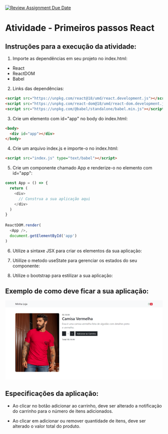[![Review Assignment Due Date](https://classroom.github.com/assets/deadline-readme-button-24ddc0f5d75046c5622901739e7c5dd533143b0c8e959d652212380cedb1ea36.svg)](https://classroom.github.com/a/E-bguk7w)
# Atividade - Primeiros passos React 

## Instruções para a execução da atividade:

1. Importe as dependências em seu projeto no index.html:
- React 
- ReactDOM
- Babel

2. Links das dependências:
```html
<script src="https://unpkg.com/react@18/umd/react.development.js"></script>
<script src="https://unpkg.com/react-dom@18/umd/react-dom.development.js"></script>
<script src="https://unpkg.com/@babel/standalone/babel.min.js"></script>
```

3. Crie um elemento com id="app" no body do index.html:
```html
<body>
  <div id="app"></div>
</body>
```

4. Crie um arquivo index.js e importe-o no index.html:
```html
<script src="index.js" type="text/babel"></script>
```

5. Crie um componente chamado App e renderize-o no elemento com id="app":
```js
const App = () => {
  return (
    <div>
      // Construa a sua aplicação aqui
    </div>
  )
}

ReactDOM.render(
  <App />,
  document.getElementById('app')
)
```

6. Utilize a sintaxe JSX para criar os elementos da sua aplicação:

7. Utiilize o metodo useState para gerenciar os estados do seu componente:

8. Utilize o bootstrap para estilizar a sua aplicação:

## Exemplo de como deve ficar a sua aplicação:
![image](./img/exemplo%20de%20interface.png)

## Especificações da aplicação:
- Ao clicar no botão adicionar ao carrinho, deve ser alterado a notificação do carrinho para o número de itens adicionados.

- Ao clicar em adicionar ou remover quantidade de itens, deve ser alterado o valor total do produto.





